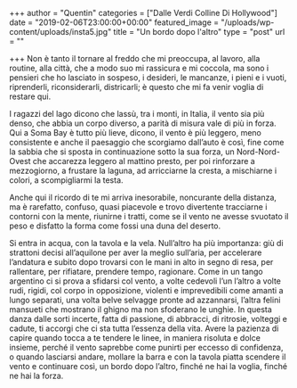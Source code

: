 +++
author = "Quentin"
categories = ["Dalle Verdi Colline Di Hollywood"]
date = "2019-02-06T23:00:00+00:00"
featured_image = "/uploads/wp-content/uploads/insta5.jpg"
title = "Un bordo dopo l'altro"
type = "post"
url = ""

+++
Non è tanto il tornare al freddo che mi preoccupa, al lavoro, alla routine, alla città, che a modo suo mi rassicura e mi coccola, ma sono i pensieri che ho lasciato in sospeso, i desideri, le mancanze, i pieni e i vuoti, riprenderli, riconsiderarli, districarli; è questo che mi fa venir voglia di restare qui.

I ragazzi del lago dicono che lassù, tra i monti, in Italia, il vento sia più denso, che abbia un corpo diverso, a parità di misura vale di più in forza. Qui a Soma Bay è tutto più lieve, dicono, il vento è più leggero, meno consistente e anche il paesaggio che scorgiamo dall’auto è così, fine come la sabbia che si sposta in continuazione sotto la sua forza, un Nord-Nord-Ovest che accarezza leggero al mattino presto, per poi rinforzare a mezzogiorno, a frustare la laguna, ad arricciarne la cresta, a mischiarne i colori, a scompigliarmi la testa.

Anche qui il ricordo di te mi arriva inesorabile, noncurante della distanza, ma è rarefatto, confuso, quasi piacevole e trovo divertente tracciarne i contorni con la mente, riunirne i tratti, come se il vento ne avesse svuotato il peso e disfatto la forma come fossi una duna del deserto.

Si entra in acqua, con la tavola e la vela. Null’altro ha più importanza: giù di strattoni decisi all’aquilone per aver la meglio sull’aria, per accelerare l’andatura e subito dopo trovarsi con le mani in alto in segno di resa, per rallentare, per rifiatare, prendere tempo, ragionare. Come in un tango argentino ci si prova a sfidarsi col vento, a volte cedevoli l’un l’altro a volte rudi, rigidi, col corpo in opposizione, violenti e imprevedibili come amanti a lungo separati, una volta belve selvagge pronte ad azzannarsi, l’altra felini mansueti che mostrano il ghigno ma non sfoderano le unghie. In questa danza dalle sorti incerte, fatta di passione, di abbracci, di ritrosie, volteggi e cadute, ti accorgi che ci sta tutta l’essenza della vita. Avere la pazienza di capire quando tocca a te tendere le linee, in maniera risoluta e dolce insieme, perché il vento saprebbe come punirti per eccesso di confidenza, o quando lasciarsi andare, mollare la barra e con la tavola piatta scendere il vento e continuare così, un bordo dopo l’altro, finché ne hai la voglia, finché ne hai la forza.